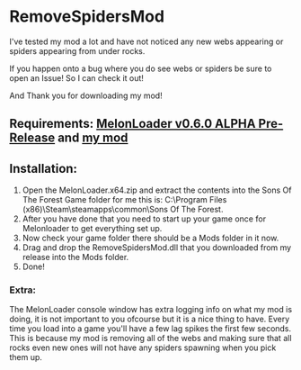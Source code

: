 # RemoveSpidersMod

I've tested my mod a lot and have not noticed any new webs appearing or spiders appearing from under rocks.

If you happen onto a bug where you do see webs or spiders be sure to open an Issue!
So I can check it out!

And Thank you for downloading my mod!

## Requirements: [MelonLoader v0.6.0 ALPHA Pre-Release](https://github.com/LavaGang/MelonLoader/releases/download/v0.6.0/MelonLoader.x64.zip) and [my mod](https://github.com/skythebro/RemoveSpidersMod/releases)

## Installation:

1. Open the MelonLoader.x64.zip and extract the contents into the Sons Of The Forest Game folder for me this is: C:\Program Files (x86)\Steam\steamapps\common\Sons Of The Forest. 
2. After you have done that you need to start up your game once for Melonloader to get everything set up.
3. Now check your game folder there should be a Mods folder in it now.
4. Drag and drop the RemoveSpidersMod.dll that you downloaded from my release into the Mods folder.
5. Done! 

### Extra: 
The MelonLoader console window has extra logging info on what my mod is doing, it is not important to you ofcourse but it is a nice thing to have.
Every time you load into a game you'll have a few lag spikes the first few seconds.
This is because my mod is removing all of the webs and making sure that all rocks even new ones will not have any spiders spawning when you pick them up.


